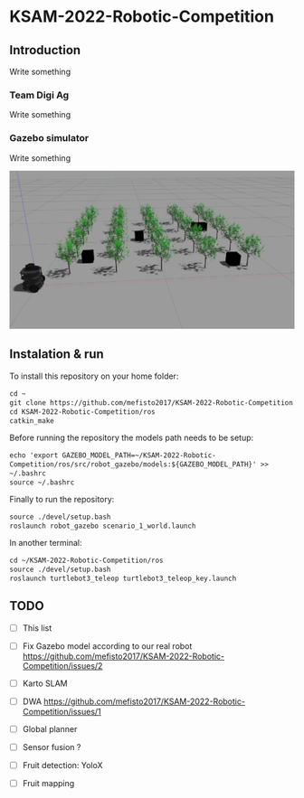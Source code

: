 # KSAM-2022-Robotic-Competition

## Introduction
Write something

### Team Digi Ag
Write something

### Gazebo simulator
Write something

![This is an image](images/gazebo1.jpg)

## Instalation & run
To install this repository on your home folder:
```
cd ~
git clone https://github.com/mefisto2017/KSAM-2022-Robotic-Competition
cd KSAM-2022-Robotic-Competition/ros
catkin_make
```
Before running the repository the models path needs to be setup:
```
echo 'export GAZEBO_MODEL_PATH=~/KSAM-2022-Robotic-Competition/ros/src/robot_gazebo/models:${GAZEBO_MODEL_PATH}' >> ~/.bashrc
source ~/.bashrc
```
Finally to run the repository:
```
source ./devel/setup.bash
roslaunch robot_gazebo scenario_1_world.launch
```
In another terminal:
```
cd ~/KSAM-2022-Robotic-Competition/ros
source ./devel/setup.bash
roslaunch turtlebot3_teleop turtlebot3_teleop_key.launch
```

## TODO
- [ ] This list
- [ ] Fix Gazebo model according to our real robot https://github.com/mefisto2017/KSAM-2022-Robotic-Competition/issues/2
- [ ] Karto SLAM
- [ ] DWA https://github.com/mefisto2017/KSAM-2022-Robotic-Competition/issues/1
- [ ] Global planner
- [ ] Sensor fusion ?
- [ ] Fruit detection: YoloX
- [ ] Fruit mapping





